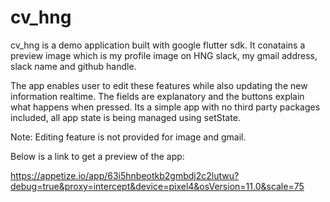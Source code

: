# cv_hng

cv_hng is a demo application built with google flutter sdk. It conatains a preview image which is my profile image on HNG slack, my gmail address, slack name and github handle.

The app enables user to edit these features while also updating the new information realtime. The fields are explanatory and the buttons explain what happens when pressed. Its a simple app with no third party packages included, all app state is being managed using setState.

Note: Editing feature is not provided for image and gmail.

Below is a link to get a preview of the app:

https://appetize.io/app/63i5hnbeotkb2gmbdj2c2lutwu?debug=true&proxy=intercept&device=pixel4&osVersion=11.0&scale=75
